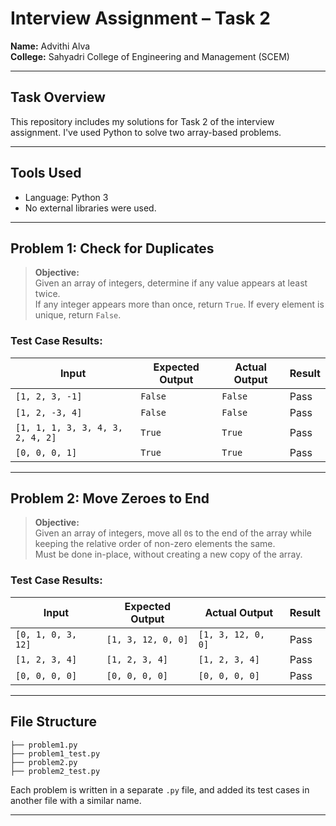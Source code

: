 # Interview Assignment – Task 2

**Name:** Advithi Alva  
**College:** Sahyadri College of Engineering and Management (SCEM)  

---

##  Task Overview

This repository includes my solutions for Task 2 of the interview assignment. I've used Python to solve two array-based problems.

---

## Tools Used
- Language: Python 3
- No external libraries were used.
---


## Problem 1: Check for Duplicates

> **Objective:**  
> Given an array of integers, determine if any value appears at least twice.  
> If any integer appears more than once, return `True`. If every element is unique, return `False`.

### Test Case Results:

| Input                   | Expected Output | Actual Output | Result |
| ----------------------- | --------------- | ----------- | ------ |
| `[1, 2, 3, -1]`          | `False`         | `False`     | Pass   |
| `[1, 2, -3, 4]`          | `False`          | `False`      | Pass   |
| `[1, 1, 1, 3, 3, 4, 3, 2, 4, 2]`  | `True` | `True`      | Pass   |
| `[0, 0, 0, 1]`          | `True`         | `True`     | Pass   |



---

## Problem 2: Move Zeroes to End

> **Objective:**  
> Given an array of integers, move all `0`s to the end of the array while keeping the relative order of non-zero elements the same.  
> Must be done in-place, without creating a new copy of the array.

### Test Case Results:

| Input              | Expected Output    | Actual Output        | Result |
| ------------------ | ------------------ | ------------------ | ------ |
| `[0, 1, 0, 3, 12]` | `[1, 3, 12, 0, 0]` | `[1, 3, 12, 0, 0]` | Pass   |
| `[1, 2, 3, 4]`     | `[1, 2, 3, 4]`     | `[1, 2, 3, 4]`     | Pass   |
| `[0, 0, 0, 0]`     | `[0, 0, 0, 0]`     | `[0, 0, 0, 0]`     | Pass   |

---
## File Structure

```
├── problem1.py           
├── problem1_test.py     
├── problem2.py          
├── problem2_test.py      
```

Each problem is written in a separate `.py` file, and added its test cases in another file with a similar name. 

---

